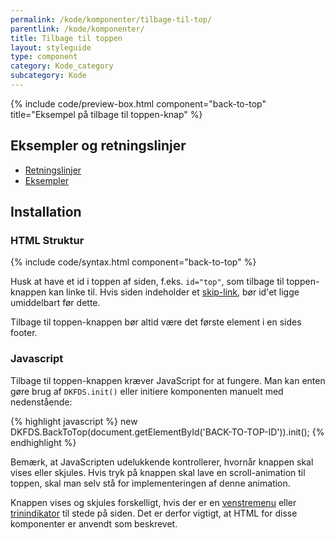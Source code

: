 ```yaml
---
permalink: /kode/komponenter/tilbage-til-top/
parentlink: /kode/komponenter/
title: Tilbage til toppen
layout: styleguide
type: component
category: Kode_category
subcategory: Kode
---
```

{% include code/preview-box.html component="back-to-top" title="Eksempel på tilbage til toppen-knap" %}

## Eksempler og retningslinjer
<ul class="nobullet-list">
    <li><a href="/komponenter/tilbage-til-top/#retningslinjer">Retningslinjer</a></li>
    <li><a href="/komponenter/tilbage-til-top/">Eksempler</a></li>
</ul>

## Installation

### HTML Struktur

{% include code/syntax.html component="back-to-top" %}

Husk at have et id i toppen af siden, f.eks. `id="top"`, som tilbage til toppen-knappen kan linke til. Hvis siden indeholder et <a href="/komponenter/skip-link/">skip-link</a>, bør id'et ligge umiddelbart før dette.

Tilbage til toppen-knappen bør altid være det første element i en sides footer.

### Javascript
Tilbage til toppen-knappen kræver JavaScript for at fungere. Man kan enten gøre brug af `DKFDS.init()` eller initiere komponenten manuelt med nedenstående:

{% highlight javascript %}
new DKFDS.BackToTop(document.getElementById('BACK-TO-TOP-ID')).init();
{% endhighlight %}

Bemærk, at JavaScripten udelukkende kontrollerer, hvornår knappen skal vises eller skjules. Hvis tryk på knappen skal lave en scroll-animation til toppen, skal man selv stå for implementeringen af denne animation.

Knappen vises og skjules forskelligt, hvis der er en <a href="/komponenter/venstremenu/">venstremenu</a> eller <a href="/komponenter/trinindikator/">trinindikator</a> til stede på siden. Det er derfor vigtigt, at HTML for disse komponenter er anvendt som beskrevet.
